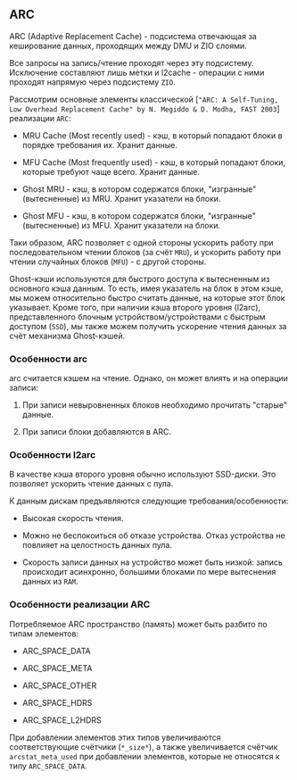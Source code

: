 ## ARC

ARC (Adaptive Replacement Cache) - подсистема отвечающая за кеширование данных, проходящих между DMU и ZIO слоями.

Все запросы на запись/чтение проходят через эту подсистему.
Исключение составляют лишь метки и l2cache - операции с ними проходят напрямую через подсистему `ZIO`.

Рассмотрим основные элементы классической [`"ARC: A Self-Tuning, Low Overhead Replacement Cache" by N. Megiddo & D. Modha, FAST 2003`] реализации `ARC`:

* MRU Cache (Most recently used) - кэш, в который попадают блоки в порядке требования их. Хранит данные.

* MFU Cache (Most frequently used) - кэш, в который попадают блоки, которые требуют чаще всего. Хранит данные.

* Ghost MRU - кэш, в котором содержатся блоки, "изгранные" (вытесненные) из MRU. Хранит указатели на блоки.

* Ghost MFU - кэш, в котором содержатся блоки, "изгранные" (вытесненные) из MFU. Хранит указатели на блоки.

Таки образом, ARC позволяет с одной стороны ускорить работу при последовательном чтении блоков (за счёт `MRU`),
и ускорить работу при чтении случайных блоков (`MFU`) - с другой стороны.

Ghost-кэши используются для быстрого доступа к вытесненным из основного кэша данным.
То есть, имея указатель на блок в этом кэше, мы можем относительно быстро считать данные, на которые этот блок
указывает. Кроме того, при наличии кэша второго уровня (l2arc), представленного блочным устройством/устройствами с быстрым доступом (`SSD`),
мы также можем получить ускорение чтения данных за счёт механизма Ghost-кэшей.

### Особенности arc

arc считается кэшем на чтение. Однако, он может влиять и на операции записи:

1. При записи невыровненных блоков необходимо прочитать "старые" данные.

2. При записи блоки добавляются в ARC.



### Особенности l2arc

В качестве кэша второго уровня обычно используют SSD-диски.
Это позволяет ускорить чтение данных с пула.

К данным дискам предъявляются следующие требования/особенности:

* Высокая скорость чтения.

* Можно не беспокоиться об отказе устройства. Отказ устройства не повлияет на целостность данных пула.

* Скорость записи данных на устройство может быть низкой: запись происходит асинхронно, большими блоками по мере вытеснения данных из `RAM`.


### Особенности реализации ARC

Потребляемое ARC пространство (память) может быть разбито по типам элементов:

* ARC_SPACE_DATA

* ARC_SPACE_META

* ARC_SPACE_OTHER

* ARC_SPACE_HDRS

* ARC_SPACE_L2HDRS

При добавлении элементов этих типов увеличиваются соответствующие счётчики (`*_size*`),
а также увеличивается счётчик `arcstat_meta_used` при добавлении элементов, которые не относятся к типу `ARC_SPACE_DATA`.


